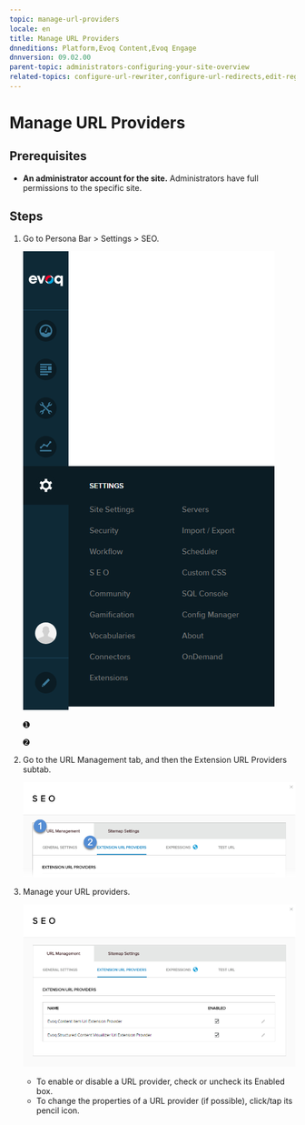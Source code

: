 ```yaml
---
topic: manage-url-providers
locale: en
title: Manage URL Providers
dnneditions: Platform,Evoq Content,Evoq Engage
dnnversion: 09.02.00
parent-topic: administrators-configuring-your-site-overview
related-topics: configure-url-rewriter,configure-url-redirects,edit-regex-for-url-management,test-url-generation
---
```


# Manage URL Providers

## Prerequisites

*   **An administrator account for the site.** Administrators have full permissions to the specific site.

## Steps

1.  Go to Persona Bar \> Settings \> SEO.
    
    ![Persona Bar > Settings > SEO](img/scr-pbar-host-Settings-E91.png)
    
    ➊
    
    ➋
    
2.  Go to the URL Management tab, and then the Extension URL Providers subtab.
    
    ![URL Management > Extension URL Providers](img/scr-pbtabs-host-Settings-SEO-URLManagement-ExtensionURLProviders-E91.png)
    
3.  Manage your URL providers.
    
      
    
    ![URL Management > Extension URL Providers](img/scr-SEO-URLManagement-ExtensionURLProviders.png)
    
      
    
    *   To enable or disable a URL provider, check or uncheck its Enabled box.
    *   To change the properties of a URL provider (if possible), click/tap its pencil icon.